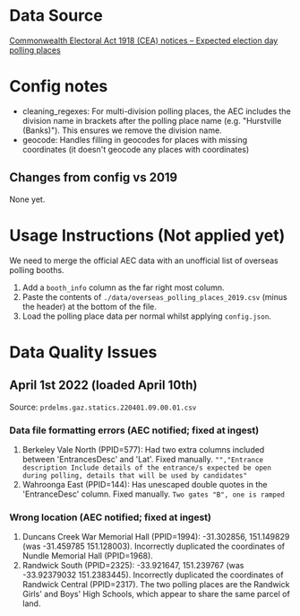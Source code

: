 # Data Source

[Commonwealth Electoral Act 1918 (CEA) notices – Expected election day polling places](https://www.aec.gov.au/about_aec/cea-notices/election-pp.htm)

# Config notes

- cleaning_regexes: For multi-division polling places, the AEC includes the division name in brackets after the polling place name (e.g. "Hurstville (Banks)"). This ensures we remove the division name.
- geocode: Handles filling in geocodes for places with missing coordinates (it doesn't geocode any places with coordinates)

## Changes from config vs 2019

None yet.

# Usage Instructions (Not applied yet)

We need to merge the official AEC data with an unofficial list of overseas polling booths.

1. Add a `booth_info` column as the far right most column.
2. Paste the contents of `./data/overseas_polling_places_2019.csv` (minus the header) at the bottom of the file.
3. Load the polling place data per normal whilst applying `config.json`.

# Data Quality Issues

## April 1st 2022 (loaded April 10th)

Source: `prdelms.gaz.statics.220401.09.00.01.csv`

### Data file formatting errors (AEC notified; fixed at ingest)

1. Berkeley Vale North (PPID=577): Had two extra columns included between 'EntrancesDesc' and 'Lat'. Fixed manually.
   `"","Entrance description Include details of the entrance/s expected be open during polling, details that will be used by candidates"`
2. Wahroonga East (PPID=144): Has unescaped double quotes in the 'EntranceDesc' column. Fixed manually.
   `Two gates "B", one is ramped`

### Wrong location (AEC notified; fixed at ingest)

1. Duncans Creek War Memorial Hall (PPID=1994): -31.302856, 151.149829 (was -31.459785 151.128003). Incorrectly duplicated the coordinates of Nundle Memorial Hall (PPID=1968).
2. Randwick South (PPID=2325): -33.921647, 151.239767 (was -33.92379032 151.2383445). Incorrectly duplicated the coordinates of Randwick Central (PPID=2317). The two polling places are the Randwick Girls' and Boys' High Schools, which appear to share the same parcel of land.
